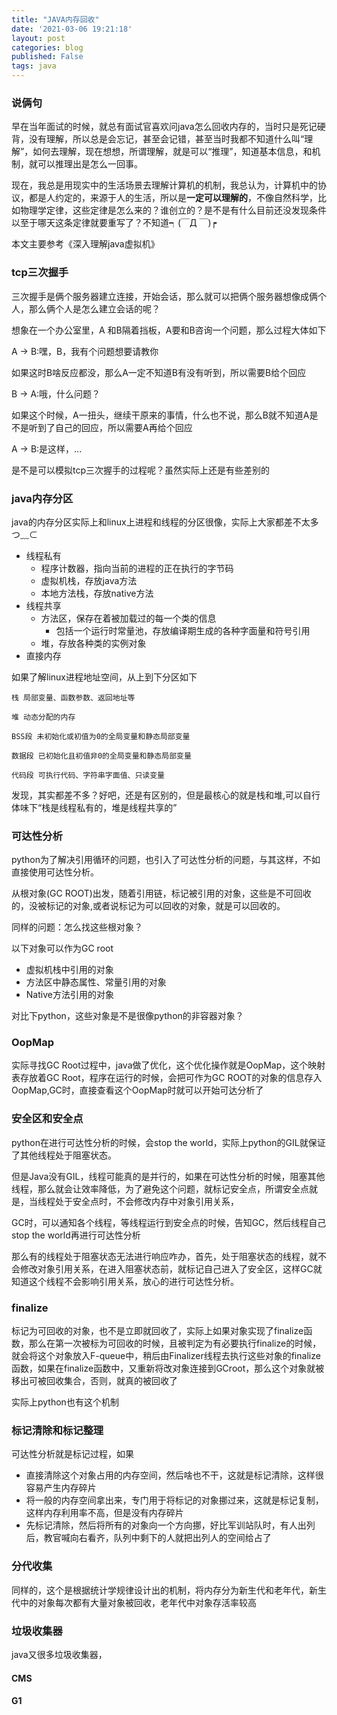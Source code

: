 ```yaml
---
title: "JAVA内存回收"
date: '2021-03-06 19:21:18' 
layout: post 
categories: blog
published: False
tags: java
---
```


### 说俩句

早在当年面试的时候，就总有面试官喜欢问java怎么回收内存的，当时只是死记硬背，没有理解，所以总是会忘记，甚至会记错，甚至当时我都不知道什么叫“理解”，如何去理解，现在想想，所谓理解，就是可以“推理”，知道基本信息，和机制，就可以推理出是怎么一回事。

现在，我总是用现实中的生活场景去理解计算机的机制，我总认为，计算机中的协议，都是人约定的，来源于人的生活，所以是**一定可以理解的**，不像自然科学，比如物理学定律，这些定律是怎么来的？谁创立的？是不是有什么目前还没发现条件以至于哪天这条定律就要重写了？不知道┑(￣Д ￣)┍

本文主要参考《深入理解java虚拟机》

### tcp三次握手

三次握手是俩个服务器建立连接，开始会话，那么就可以把俩个服务器想像成俩个人，那么俩个人是怎么建立会话的呢？

想象在一个办公室里，A 和B隔着挡板，A要和B咨询一个问题，那么过程大体如下

A -> B:嘿，B，我有个问题想要请教你

如果这时B啥反应都没，那么A一定不知道B有没有听到，所以需要B给个回应

B -> A:哦，什么问题？

如果这个时候，A一扭头，继续干原来的事情，什么也不说，那么B就不知道A是不是听到了自己的回应，所以需要A再给个回应

A -> B:是这样，...

是不是可以模拟tcp三次握手的过程呢？虽然实际上还是有些差别的


### java内存分区

java的内存分区实际上和linux上进程和线程的分区很像，实际上大家都差不太多つ﹏⊂

- 线程私有
	- 程序计数器，指向当前的进程的正在执行的字节码
	- 虚拟机栈，存放java方法
	- 本地方法栈，存放native方法
- 线程共享
	- 方法区，保存在着被加载过的每一个类的信息
		- 包括一个运行时常量池，存放编译期生成的各种字面量和符号引用
	- 堆，存放各种类的实例对象
- 直接内存

如果了解linux进程地址空间，从上到下分区如下

```
栈 局部变量、函数参数、返回地址等

堆 动态分配的内存

BSS段 未初始化或初值为0的全局变量和静态局部变量

数据段 已初始化且初值非0的全局变量和静态局部变量

代码段 可执行代码、字符串字面值、只读变量
```

发现，其实都差不多？好吧，还是有区别的，但是最核心的就是栈和堆,可以自行体味下“栈是线程私有的，堆是线程共享的”

### 可达性分析

python为了解决引用循环的问题，也引入了可达性分析的问题，与其这样，不如直接使用可达性分析。

从根对象(GC ROOT)出发，随着引用链，标记被引用的对象，这些是不可回收的，没被标记的对象,或者说标记为可以回收的对象，就是可以回收的。

同样的问题：怎么找这些根对象？

以下对象可以作为GC root
- 虚拟机栈中引用的对象
- 方法区中静态属性、常量引用的对象
- Native方法引用的对象

对比下python，这些对象是不是很像python的非容器对象？

### OopMap

实际寻找GC Root过程中，java做了优化，这个优化操作就是OopMap，这个映射表存放着GC Root，程序在运行的时候，会把可作为GC ROOT的对象的信息存入OopMap,GC时，直接查看这个OopMap时就可以开始可达分析了

### 安全区和安全点

python在进行可达性分析的时候，会stop the world，实际上python的GIL就保证了其他线程处于阻塞状态。

但是Java没有GIL，线程可能真的是并行的，如果在可达性分析的时候，阻塞其他线程，那么就会让效率降低，为了避免这个问题，就标记安全点，所谓安全点就是，当线程处于安全点时，不会修改内存中对象引用关系，

GC时，可以通知各个线程，等线程运行到安全点的时候，告知GC，然后线程自己stop the world再进行可达性分析

那么有的线程处于阻塞状态无法进行响应咋办，首先，处于阻塞状态的线程，就不会修改对象引用关系，在进入阻塞状态前，就标记自己进入了安全区，这样GC就知道这个线程不会影响引用关系，放心的进行可达性分析。

### finalize

标记为可回收的对象，也不是立即就回收了，实际上如果对象实现了finalize函数，那么在第一次被标为可回收的时候，且被判定为有必要执行finalize的时候，就会将这个对象放入F-queue中，稍后由Finalizer线程去执行这些对象的finalize函数，如果在finalize函数中，又重新将改对象连接到GCroot，那么这个对象就被移出可被回收集合，否则，就真的被回收了

实际上python也有这个机制

### 标记清除和标记整理

可达性分析就是标记过程，如果

- 直接清除这个对象占用的内存空间，然后啥也不干，这就是标记清除，这样很容易产生内存碎片
- 将一般的内存空间拿出来，专门用于将标记的对象挪过来，这就是标记复制，这样内存利用率不高，但是没有内存碎片
- 先标记清除，然后将所有的对象向一个方向挪，好比军训站队时，有人出列后，教官喊向右看齐，队列中剩下的人就把出列人的空间给占了

### 分代收集

同样的，这个是根据统计学规律设计出的机制，将内存分为新生代和老年代，新生代中的对象每次都有大量对象被回收，老年代中对象存活率较高

### 垃圾收集器

java又很多垃圾收集器，

#### CMS

#### G1